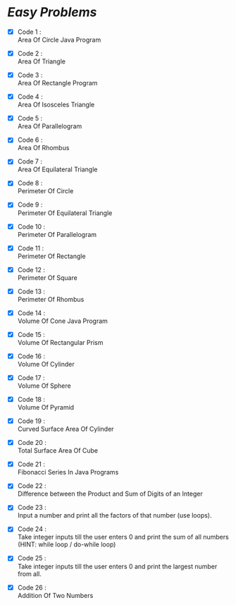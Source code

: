 # *Easy Problems*

- [x] Code 1 :  
Area Of Circle Java Program

- [x] Code 2 :  
Area Of Triangle

- [x] Code 3 :  
Area Of Rectangle Program

- [x] Code 4 :  
Area Of Isosceles Triangle

- [x] Code 5 :  
Area Of Parallelogram

- [x] Code 6 :  
Area Of Rhombus

- [x] Code 7 :  
Area Of Equilateral Triangle

- [x] Code 8 :  
Perimeter Of Circle

- [x] Code 9 :  
Perimeter Of Equilateral Triangle

- [x] Code 10 :  
Perimeter Of Parallelogram

- [x] Code 11 :  
Perimeter Of Rectangle

- [x] Code 12 :  
Perimeter Of Square

- [x] Code 13 :  
Perimeter Of Rhombus

- [x] Code 14 :  
Volume Of Cone Java Program

- [x] Code 15 :  
Volume Of Rectangular Prism

- [x] Code 16 :  
Volume Of Cylinder

- [x] Code 17 :  
Volume Of Sphere

- [x] Code 18 :  
Volume Of Pyramid

- [x] Code 19 :  
Curved Surface Area Of Cylinder

- [x] Code 20 :  
Total Surface Area Of Cube

- [x] Code 21 :  
Fibonacci Series In Java Programs

- [x] Code 22 :  
Difference between the Product and Sum of Digits of an Integer

- [x] Code 23 :  
Input a number and print all the factors of that number (use loops).

- [x] Code 24 :  
Take integer inputs till the user enters 0 and print the sum of all numbers (HINT: while loop / do-while loop)

- [x] Code 25 :  
Take integer inputs till the user enters 0 and print the largest number from all.

- [x] Code 26 :  
Addition Of Two Numbers

